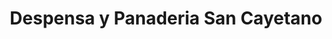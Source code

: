 ---
title: "Despensa y Panaderia San Cayetano"
url: /asuncion/despensa-y-panaderia-san-cayetano/
shop: panadería
---